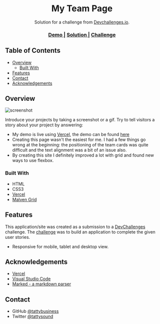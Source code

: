 <!-- Please update value in the {}  -->

<h1 align="center">My Team Page</h1>

<div align="center">
   Solution for a challenge from  <a href="http://devchallenges.io" target="_blank">Devchallenges.io</a>.
</div>

<div align="center">
  <h3>
    <a href="https://team-page-dev-challenges.vercel.app/">
      Demo
    </a>
    <span> | </span>
    <a href="https://devchallenges.io/solutions/WXHfkK7O1ZyC1Fw063cc">
      Solution
    </a>
    <span> | </span>
    <a href="https://devchallenges.io/challenges/hhmesazsqgKXrTkYkt0U">
      Challenge
    </a>
  </h3>
</div>

<!-- TABLE OF CONTENTS -->

## Table of Contents

- [Overview](#overview)
  - [Built With](#built-with)
- [Features](#features)
- [Contact](#contact)
- [Acknowledgements](#acknowledgements)

<!-- OVERVIEW -->

## Overview

![screenshot](https://i.gyazo.com/9b31e92a01cea85ccf742136b7cc31ee.jpg)

Introduce your projects by taking a screenshot or a gif. Try to tell visitors a story about your project by answering:

- My demo is live using [Vercel](https://vercel.com/), the demo can be found [here](https://team-page-dev-challenges.vercel.app/)
- Creating this page wasn't the easiest for me. I had a few things go wrong at the beginning: the positioning of the team cards was quite difficult and the text alignment was a bit of an issue also.
- By creating this site I definitely improved a lot with grid and found new ways to use flexbox.

### Built With

<!-- This section should list any major frameworks that you built your project using. Here are a few examples.-->

- HTML
- CSS3
- [Vercel](https://vercel.com/)
- [Malven Grid](https://grid.malven.co/)

## Features

<!-- List the features of your application or follow the template. Don't share the figma file here :) -->

This application/site was created as a submission to a [DevChallenges](https://devchallenges.io/challenges) challenge. The [challenge](https://devchallenges.io/challenges/hhmesazsqgKXrTkYkt0U) was to build an application to complete the given user stories.

- Responsive for mobile, tablet and desktop view.

## Acknowledgements

<!-- This section should list any articles or add-ons/plugins that helps you to complete the project. This is optional but it will help you in the future. For exmpale -->

- [Vercel](https://vercel.com/)
- [Visual Studio Code](https://code.visualstudio.com/)
- [Marked - a markdown parser](https://github.com/chjj/marked)

## Contact

- GitHub [@tattybusiness](https://github.com/tattybusiness)
- Twitter [@tattysound](https://twitter.com/TattySound)
